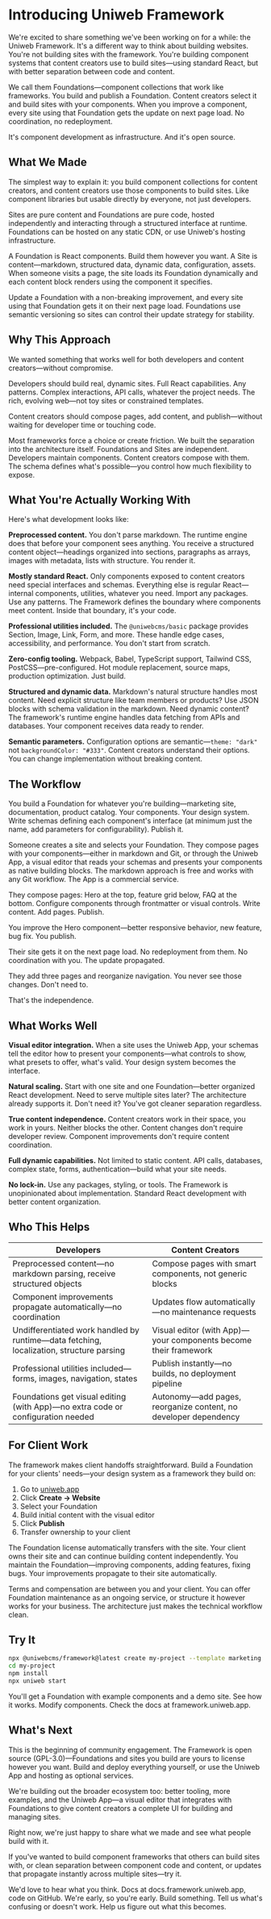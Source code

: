 # Introducing Uniweb Framework

We're excited to share something we've been working on for a while: the Uniweb Framework. It's a different way to think about building websites. You're not building sites with the framework. You're building component systems that content creators use to build sites—using standard React, but with better separation between code and content.

We call them Foundations—component collections that work like frameworks. You build and publish a Foundation. Content creators select it and build sites with your components. When you improve a component, every site using that Foundation gets the update on next page load. No coordination, no redeployment.

It's component development as infrastructure. And it's open source.

## What We Made

The simplest way to explain it: you build component collections for content creators, and content creators use those components to build sites. Like component libraries but usable directly by everyone, not just developers.

Sites are pure content and Foundations are pure code, hosted independently and interacting through a structured interface at runtime. Foundations can be hosted on any static CDN, or use Uniweb's hosting infrastructure.

A Foundation is React components. Build them however you want. A Site is content—markdown, structured data, dynamic data, configuration, assets. When someone visits a page, the site loads its Foundation dynamically and each content block renders using the component it specifies.

Update a Foundation with a non-breaking improvement, and every site using that Foundation gets it on their next page load. Foundations use semantic versioning so sites can control their update strategy for stability.

## Why This Approach

We wanted something that works well for both developers and content creators—without compromise.

Developers should build real, dynamic sites. Full React capabilities. Any patterns. Complex interactions, API calls, whatever the project needs. The rich, evolving web—not toy sites or constrained templates.

Content creators should compose pages, add content, and publish—without waiting for developer time or touching code.

Most frameworks force a choice or create friction. We built the separation into the architecture itself. Foundations and Sites are independent. Developers maintain components. Content creators compose with them. The schema defines what's possible—you control how much flexibility to expose.

## What You're Actually Working With

Here's what development looks like:

**Preprocessed content.** You don't parse markdown. The runtime engine does that before your component sees anything. You receive a structured content object—headings organized into sections, paragraphs as arrays, images with metadata, lists with structure. You render it.

**Mostly standard React.** Only components exposed to content creators need special interfaces and schemas. Everything else is regular React—internal components, utilities, whatever you need. Import any packages. Use any patterns. The Framework defines the boundary where components meet content. Inside that boundary, it's your code.

**Professional utilities included.** The `@uniwebcms/basic` package provides Section, Image, Link, Form, and more. These handle edge cases, accessibility, and performance. You don't start from scratch.

**Zero-config tooling.** Webpack, Babel, TypeScript support, Tailwind CSS, PostCSS—pre-configured. Hot module replacement, source maps, production optimization. Just build.

**Structured and dynamic data.** Markdown's natural structure handles most content. Need explicit structure like team members or products? Use JSON blocks with schema validation in the markdown. Need dynamic content? The framework's runtime engine handles data fetching from APIs and databases. Your component receives data ready to render.

**Semantic parameters.** Configuration options are semantic—`theme: "dark"` not `backgroundColor: "#333"`. Content creators understand their options. You can change implementation without breaking content.

## The Workflow

You build a Foundation for whatever you're building—marketing site, documentation, product catalog. Your components. Your design system. Write schemas defining each component's interface (at minimum just the name, add parameters for configurability). Publish it.

Someone creates a site and selects your Foundation. They compose pages with your components—either in markdown and Git, or through the Uniweb App, a visual editor that reads your schemas and presents your components as native building blocks. The markdown approach is free and works with any Git workflow. The App is a commercial service.

They compose pages: Hero at the top, feature grid below, FAQ at the bottom. Configure components through frontmatter or visual controls. Write content. Add pages. Publish.

You improve the Hero component—better responsive behavior, new feature, bug fix. You publish.

Their site gets it on the next page load. No redeployment from them. No coordination with you. The update propagated.

They add three pages and reorganize navigation. You never see those changes. Don't need to.

That's the independence.

## What Works Well

**Visual editor integration.** When a site uses the Uniweb App, your schemas tell the editor how to present your components—what controls to show, what presets to offer, what's valid. Your design system becomes the interface.

**Natural scaling.** Start with one site and one Foundation—better organized React development. Need to serve multiple sites later? The architecture already supports it. Don't need it? You've got cleaner separation regardless.

**True content independence.** Content creators work in their space, you work in yours. Neither blocks the other. Content changes don't require developer review. Component improvements don't require content coordination.

**Full dynamic capabilities.** Not limited to static content. API calls, databases, complex state, forms, authentication—build what your site needs.

**No lock-in.** Use any packages, styling, or tools. The Framework is unopinionated about implementation. Standard React development with better content organization.

## Who This Helps

| **Developers**                                                                          | **Content Creators**                                            |
| --------------------------------------------------------------------------------------- | --------------------------------------------------------------- |
| Preprocessed content—no markdown parsing, receive structured objects                    | Compose pages with smart components, not generic blocks         |
| Component improvements propagate automatically—no coordination                          | Updates flow automatically—no maintenance requests              |
| Undifferentiated work handled by runtime—data fetching, localization, structure parsing | Visual editor (with App)—your components become their framework |
| Professional utilities included—forms, images, navigation, states                       | Publish instantly—no builds, no deployment pipeline             |
| Foundations get visual editing (with App)—no extra code or configuration needed         | Autonomy—add pages, reorganize content, no developer dependency |

## For Client Work

The framework makes client handoffs straightforward. Build a Foundation for your clients' needs—your design system as a framework they build on:

1. Go to [uniweb.app](https://uniweb.app)
2. Click **Create → Website**
3. Select your Foundation
4. Build initial content with the visual editor
5. Click **Publish**
6. Transfer ownership to your client

The Foundation license automatically transfers with the site. Your client owns their site and can continue building content independently. You maintain the Foundation—improving components, adding features, fixing bugs. Your improvements propagate to their site automatically.

Terms and compensation are between you and your client. You can offer Foundation maintenance as an ongoing service, or structure it however works for your business. The architecture just makes the technical workflow clean.

## Try It

```bash
npx @uniwebcms/framework@latest create my-project --template marketing
cd my-project
npm install
npx uniweb start
```

You'll get a Foundation with example components and a demo site. See how it works. Modify components. Check the docs at framework.uniweb.app.

## What's Next

This is the beginning of community engagement. The Framework is open source (GPL-3.0)—Foundations and sites you build are yours to license however you want. Build and deploy everything yourself, or use the Uniweb App and hosting as optional services.

We're building out the broader ecosystem too: better tooling, more examples, and the Uniweb App—a visual editor that integrates with Foundations to give content creators a complete UI for building and managing sites.

Right now, we're just happy to share what we made and see what people build with it.

If you've wanted to build component frameworks that others can build sites with, or clean separation between component code and content, or updates that propagate instantly across multiple sites—try it.

We'd love to hear what you think. Docs at docs.framework.uniweb.app, code on GitHub. We're early, so you're early. Build something. Tell us what's confusing or doesn't work. Help us figure out what this becomes.
